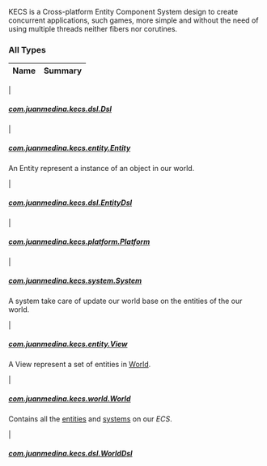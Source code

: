 

KECS is a Cross-platform Entity Component System design to create concurrent applications, such games,
more simple and without the need of using multiple threads neither fibers nor corutines.

### All Types

| Name | Summary |
|---|---|
|

##### [com.juanmedina.kecs.dsl.Dsl](../com.juanmedina.kecs.dsl/-dsl/index.md)


|

##### [com.juanmedina.kecs.entity.Entity](../com.juanmedina.kecs.entity/-entity/index.md)

An Entity represent a instance of an object in our world.


|

##### [com.juanmedina.kecs.dsl.EntityDsl](../com.juanmedina.kecs.dsl/-entity-dsl/index.md)


|

##### [com.juanmedina.kecs.platform.Platform](../com.juanmedina.kecs.platform/-platform/index.md)


|

##### [com.juanmedina.kecs.system.System](../com.juanmedina.kecs.system/-system/index.md)

A system take care of update our world base on the entities of the our world.


|

##### [com.juanmedina.kecs.entity.View](../com.juanmedina.kecs.entity/-view/index.md)

A View represent a set of entities in [World](../com.juanmedina.kecs.world/-world/index.md).


|

##### [com.juanmedina.kecs.world.World](../com.juanmedina.kecs.world/-world/index.md)

Contains all the [entities](../com.juanmedina.kecs.entity/-entity/index.md) and [systems](../com.juanmedina.kecs.system/-system/index.md) on
our *ECS*.


|

##### [com.juanmedina.kecs.dsl.WorldDsl](../com.juanmedina.kecs.dsl/-world-dsl/index.md)


